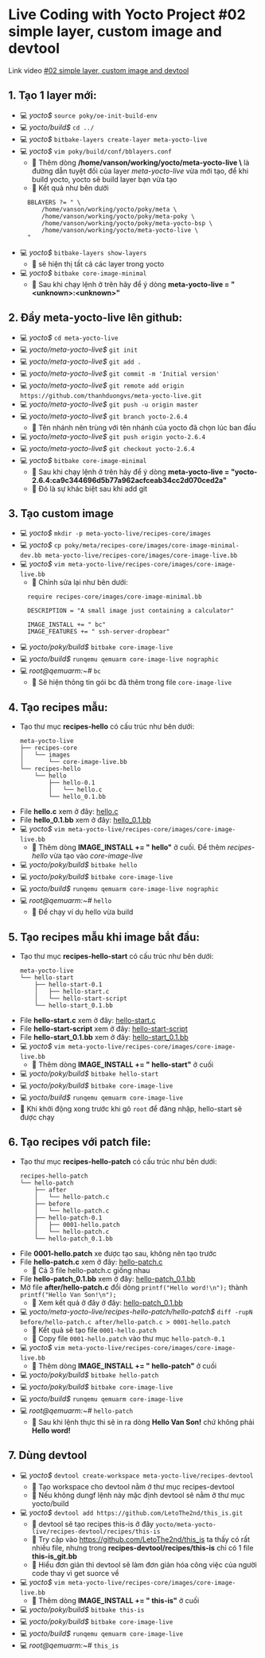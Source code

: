 # Live Coding with Yocto Project #02 simple layer, custom image and devtool

Link video [#02 simple layer, custom image and devtool](https://www.youtube.com/watch?v=nqHylLP2NmA&t=811s "Youtube")

## 1. Tạo 1 layer mới:
- 💻 *yocto$* `source poky/oe-init-build-env`
- 💻 *yocto/build$* `cd ../`
- 💻 *yocto$* `bitbake-layers create-layer meta-yocto-live`
- 💻 *yocto$* `vim poky/build/conf/bblayers.conf`
  - 📌 Thêm dòng **/home/vanson/working/yocto/meta-yocto-live \\** là đường dẫn tuyệt đối của layer *meta-yocto-live* vừa mới tạo, để  khi build yocto, yocto sẽ build layer bạn vừa tạo
  - 📌 Kết quả như bên dưới
  ```
    BBLAYERS ?= " \
        /home/vanson/working/yocto/poky/meta \
        /home/vanson/working/yocto/poky/meta-poky \
        /home/vanson/working/yocto/poky/meta-yocto-bsp \
        /home/vanson/working/yocto/meta-yocto-live \
    "
  ```
- 💻 *yocto$* `bitbake-layers show-layers`
  - 📌 sẽ hiện thị tất cả các layer trong yocto
- 💻 *yocto$* `bitbake core-image-minimal`
  - 📌 Sau khi chạy lệnh ở trên hãy để ý dòng **meta-yocto-live = "\<unknown>:\<unknown>"**

## 2. Đẩy **meta-yocto-live** lên github:
- 💻 *yocto$* `cd meta-yocto-live`
- 💻 *yocto/meta-yocto-live$* `git init`
- 💻 *yocto/meta-yocto-live$* `git add .`
- 💻 *yocto/meta-yocto-live$* `git commit -m 'Initial version'`
- 💻 *yocto/meta-yocto-live$* `git remote add origin https://github.com/thanhduongvs/meta-yocto-live.git`
- 💻 *yocto/meta-yocto-live$* `git push -u origin master`
- 💻 *yocto/meta-yocto-live$* `git branch yocto-2.6.4`
  - 📌 Tên nhánh nên trùng với tên nhánh của yocto đã chọn lúc ban đầu
- 💻 *yocto/meta-yocto-live$* `git push origin yocto-2.6.4`
- 💻 *yocto/meta-yocto-live$* `git checkout yocto-2.6.4`
- 💻 *yocto$* `bitbake core-image-minimal`
  - 📌 Sau khi chạy lệnh ở trên hãy để ý dòng **meta-yocto-live = "yocto-2.6.4:ca9c344696d5b77a962acfceab34cc2d070ced2a"**
  - 📌 Đó là sự khác biệt sau khi add git

## 3. Tạo custom image
- 💻 *yocto$* `mkdir -p meta-yocto-live/recipes-core/images`
- 💻 *yocto$* `cp poky/meta/recipes-core/images/core-image-minimal-dev.bb meta-yocto-live/recipes-core/images/core-image-live.bb`
- 💻 *yocto$* `vim meta-yocto-live/recipes-core/images/core-image-live.bb`
  - 📌 Chỉnh sửa lại như bên dưới:
  ```
    require recipes-core/images/core-image-minimal.bb

    DESCRIPTION = "A small image just containing a calculator"

    IMAGE_INSTALL += " bc"
    IMAGE_FEATURES += " ssh-server-dropbear"
  ```
- 💻 *yocto/poky/build$* `bitbake core-image-live`
- 💻 *yocto/build$* `runqemu qemuarm core-image-live nographic`
- 💻 *root@qemuarm:~#* `bc`
  - 📌 Sẽ hiện thông tin gói bc đã thêm trong file `core-image-live`

## 4. Tạo recipes mẫu:
- Tạo thư mục **recipes-hello** có cấu trúc như bên dưới:
    ```
    meta-yocto-live
    ├── recipes-core
    │   └── images
    │       └── core-image-live.bb
    └── recipes-hello
        └── hello
            ├── hello-0.1
            │   └── hello.c
            └── hello_0.1.bb
    ```
- File **hello.c** xem ở đây: [hello.c](https://github.com/thanhduongvs/meta-yocto-live/blob/yocto-2.6.4/recipes-hello/hello/hello-0.1/hello.c "Github")
- File **hello_0.1.bb** xem ở đây: [hello_0.1.bb](https://github.com/thanhduongvs/meta-yocto-live/blob/yocto-2.6.4/recipes-hello/hello/hello_0.1.bb "Github")
- 💻 *yocto$* `vim meta-yocto-live/recipes-core/images/core-image-live.bb`
  - 📌 Thêm dòng **IMAGE_INSTALL += " hello"** ở cuối. Để thêm *recipes-hello* vừa tạo vào *core-image-live*
- 💻 *yocto/poky/build$* `bitbake hello`
- 💻 *yocto/poky/build$* `bitbake core-image-live`
- 💻 *yocto/build$* `runqemu qemuarm core-image-live nographic`
- 💻 *root@qemuarm:~#* `hello` 
  - 📌 Để chạy ví dụ hello vừa build

## 5. Tạo recipes mẫu khi image bắt đầu:
- Tạo thư mục **recipes-hello-start** có cấu trúc như bên dưới:
    ```
    meta-yocto-live
    └── hello-start
        ├── hello-start-0.1
        │   ├── hello-start.c
        │   └── hello-start-script
        └── hello-start_0.1.bb
    ```
- File **hello-start.c** xem ở đây: [hello-start.c](https://github.com/thanhduongvs/meta-yocto-live/blob/yocto-2.6.4/recipes-hello-start/hello-start/hello-start-0.1/hello-start.c "Github")
- File **hello-start-script** xem ở đây: [hello-start-script](https://github.com/thanhduongvs/meta-yocto-live/blob/yocto-2.6.4/recipes-hello-start/hello-start/hello-start-0.1/hello-start-script "Github")
- File **hello-start_0.1.bb** xem ở đây: [hello-start_0.1.bb](https://github.com/thanhduongvs/meta-yocto-live/blob/yocto-2.6.4/recipes-hello-start/hello-start/hello-start_0.1.bb "Github")
- 💻 *yocto$* `vim meta-yocto-live/recipes-core/images/core-image-live.bb`
  - 📌 Thêm dòng **IMAGE_INSTALL += " hello-start"** ở cuối
- 💻 *yocto/poky/build$* `bitbake hello-start`
- 💻 *yocto/poky/build$* `bitbake core-image-live`
- 💻 *yocto/build$* `runqemu qemuarm core-image-live`
- 📌 Khi khởi động xong trước khi gõ `root` để đăng nhập, hello-start sẽ được chạy

## 6. Tạo recipes với patch file:
- Tạo thư mục **recipes-hello-patch** có cấu trúc như bên dưới:
    ```
    recipes-hello-patch
    └── hello-patch
        ├── after
        │   └── hello-patch.c
        ├── before
        │   └── hello-patch.c
        ├── hello-patch-0.1
        │   ├── 0001-hello.patch
        │   └── hello-patch.c
        └── hello-patch_0.1.bb
    ```
- File **0001-hello.patch** xe được tạo sau, không nên tạo trước
- File **hello-patch.c** xem ở đây: [hello-patch.c](https://github.com/thanhduongvs/meta-yocto-live/blob/yocto-2.6.4/recipes-hello-patch/hello-patch/hello-patch-0.1/hello-patch.c "Github")
  - 📌 Cả 3 file hello-patch.c giống nhau
- File **hello-patch_0.1.bb** xem ở đây: [hello-patch_0.1.bb](https://github.com/thanhduongvs/meta-yocto-live/blob/yocto-2.6.4/recipes-hello-patch/hello-patch/hello-patch_0.1.bb "Github")
- Mở file **after/hello-patch.c** đổi dòng `printf("Hello word!\n");` thành `printf("Hello Van Son!\n");`
  - 📌 Xem kết quả ở đây ở đây: [hello-patch_0.1.bb](https://github.com/thanhduongvs/meta-yocto-live/blob/yocto-2.6.4/recipes-hello-patch/hello-patch/after/hello-patch.c "Github")
- 💻 *yocto/meta-yocto-live/recipes-hello-patch/hello-patch$* `diff -rupN before/hello-patch.c after/hello-patch.c > 0001-hello.patch`
  - 📌 Kết quả sẽ tạo file `0001-hello.patch`
  - 📌 Copy file `0001-hello.patch` vào thư mục `hello-patch-0.1`
- 💻 *yocto$* `vim meta-yocto-live/recipes-core/images/core-image-live.bb`
  - 📌 Thêm dòng **IMAGE_INSTALL += " hello-patch"** ở cuối
- 💻 *yocto/poky/build$* `bitbake hello-patch`
- 💻 *yocto/poky/build$* `bitbake core-image-live`
- 💻 *yocto/build$* `runqemu qemuarm core-image-live`
- 💻 *root@qemuarm:~#* `hello-patch`
  - 📌 Sau khi lệnh thực thi sẽ in ra dòng **Hello Van Son!** chứ không phải **Hello word!**

## 7. Dùng devtool
- 💻 *yocto$* `devtool create-workspace meta-yocto-live/recipes-devtool`
  - 📌 Tạo workspace cho devtool nằm ở thư mục recipes-devtool
  - 📌 Nếu không dungf lệnh này mặc định devtool sẽ nằm ở thư mục yocto/build
- 💻 *yocto$* `devtool add https://github.com/LetoThe2nd/this_is.git`
  - 📌 devtool sẽ tạo recipes this-is ở đây `yocto/meta-yocto-live/recipes-devtool/recipes/this-is`
  - 📌 Try cập vào https://github.com/LetoThe2nd/this_is ta thấy có rất nhiều file, nhưng trong **recipes-devtool/recipes/this-is** chỉ có 1 file **this-is_git.bb**
  - 📌 Hiểu đơn giản thì devtool sẽ làm đơn giản hóa công việc của người code thay vì get suorce về
- 💻 *yocto$* `vim meta-yocto-live/recipes-core/images/core-image-live.bb`
  - 📌 Thêm dòng **IMAGE_INSTALL += " this-is"** ở cuối
- 💻 *yocto/poky/build$* `bitbake this-is`
- 💻 *yocto/poky/build$* `bitbake core-image-live`
- 💻 *yocto/build$* `runqemu qemuarm core-image-live`
- 💻 *root@qemuarm:~#* `this_is`
